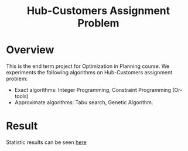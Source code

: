 <div align="center">

# Hub-Customers Assignment Problem
</div>

# Overview
This is the end term project for Optimization in Planning course. We experiments the following algorithms on Hub-Customers assignment problem:
- Exact algorithms: Integer Programming, Constraint Programming (Or-tools)
- Approximate algorithms: Tabu search, Genetic Algorithm.

# Result
Statistic results can be seen [here](https://www.overleaf.com/read/kshxjmjmhcrn)
